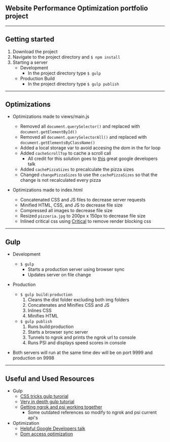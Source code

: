 ## Website Performance Optimization portfolio project
--------------------------

## Getting started
1. Download the project
2. Navigate to the project directory and `$ npm install`
3. Starting a server
    * Development
        * In the project directory type `$ gulp`
    * Production Build
        * In the project directory type `$ gulp publish`

--------------------------

## Optimizations

* Optimizations made to views/main.js
    * Removed all `document.querySelector()` and replaced with `document.getElementById()`
    * Removed all `document.querySelectorAll()` and replaced with `document.getElementsByClassName()`
    * Added a local storage var to avoid accesing the dom in the for loop
    * Added `cacheScrollTop` to cache a scroll call
        * All credit for this solution goes to [this](https://youtu.be/hAzhayTnhEI?t=728) great google developers talk
    * Added `cachePizzaSizes` to precalculate the pizza sizes
    * Changed `changePizzaSizes` to use the `cachePizzaSizes` so that the change is not recalculated every pizza

* Optimizations made to index.html
    * Concatenated CSS and JS files to decrease server requests
    * Minified HTML, CSS, and JS to decrease file size
    * Compressed all images to decrease file size
    * Resized `pizzeria.jpg` to 200px x 150px to decrease file size
    * Inlined critical css using [Critical](https://www.npmjs.com/package/critical) to remove render blocking css

--------------------------

## Gulp

* Development
    * `$ gulp`
        * Starts a production server using browser sync
        * Updates server on file change
* Production
    * `$ gulp build:production`
        1. Cleans the dist folder excluding both img folders
        2. Concatenates and Minifies CSS and JS
        3. Inlines CSS
        4. Minifies HTML
    * `$ gulp publish`
        1. Runs build:production
        2. Starts a browser sync server
        3. Tunnels to ngrok and prints the ngrok url to console
        4. Runs PSI and displays speed scores in console

* Both servers will run at the same time dev will be on port 9999 and production on 9998

--------------------------

## Useful and Used Resources
* Gulp
    * [CSS tricks gulp turorial](https://css-tricks.com/gulp-for-beginners/)
    * [Very in depth gulp tutorial](https://github.com/kogakure/gulp-tutorial)
    * [Getting ngrok and psi working together](https://una.im/gulp-local-psi/)
        * Some outdated references so modify to ngrok and psi current api's
* Optimization
    * [Helpful Google Developers talk](https://www.youtube.com/watch?v=hAzhayTnhEI)
    * [Dom access optimization](http://www.phpied.com/dom-access-optimization/)